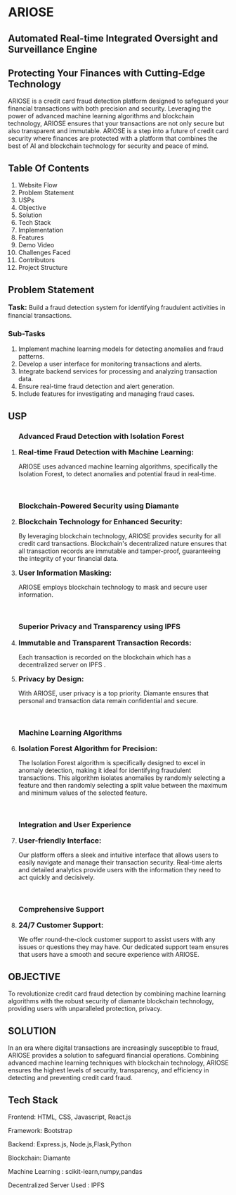 <h1>ARIOSE</h1>

  <h2>Automated Real-time Integrated Oversight and Surveillance Engine</h2> 
    <h2>Protecting Your Finances with Cutting-Edge Technology</h2>

  <p>ARIOSE is a credit card fraud detection platform designed to safeguard your financial transactions with both precision and security. Leveraging the power of advanced machine learning algorithms and blockchain technology, ARIOSE ensures that your transactions are not only secure but also transparent and immutable.
        ARIOSE is a step into a future of credit card security where finances are protected with a platform that combines the best of AI and blockchain technology for security and peace of mind.
    </p>
<h2>Table Of Contents</h2>
  <ol>
        <li> Website Flow</li>
        <li>Problem Statement</li>
        <li>USPs</li>
        <li>Objective</li>
        <li>Solution</li>
        <li>Tech Stack</li>
        <li>Implementation</li>
        <li>Features</li>
        <li>Demo Video</li>
        <li>Challenges Faced</li>
        <li>Contributors</li>
        <li>Project Structure</li>
    </ol>

  <div id="Problem_statement" >
        <h2>Problem Statement</h2>

  <p><h3 style="display: inline;" >Task: </h3>Build a fraud detection system for identifying fraudulent activities in financial transactions.        </p>
        <p>
    <h3>Sub-Tasks</h3>
    <ol>
  <li> Implement machine learning models for detecting anomalies and fraud patterns.
    </li>
    <li> Develop a user interface for monitoring transactions and alerts.</li>
      <li> Integrate backend services for processing and analyzing transaction data.</li>
        <li> Ensure real-time fraud detection and alert generation.
    </li>
      <li>Include features for investigating and managing fraud cases.</li>
      </ol>
</p>


   </div>


  <div id="USPs">

  <h2>USP</h2>

  <ol>
            <h3>Advanced Fraud Detection with Isolation Forest</h3>
            <li>
                <h3 style="display: inline;">Real-time Fraud Detection with Machine Learning:</h3>
                <p>ARIOSE uses advanced machine learning algorithms, specifically the Isolation Forest, to detect anomalies and potential fraud in real-time. 
                </p>
            </li>

  </br>

  <h3>Blockchain-Powered Security using Diamante</h3>

  <li>
<h3 style="display: inline;">Blockchain Technology for Enhanced Security:</h3>
                <p>By leveraging blockchain technology, ARIOSE provides security for all credit card transactions. Blockchain's decentralized nature ensures that all transaction records are immutable and tamper-proof, guaranteeing the integrity of your financial data.</p>
            </li>


   <li>

  <h3 style="display: inline;">User Information Masking: </h3>
                <p> ARIOSE employs blockchain technology to mask and secure user information.</p>

  </li>

  </br>

  <h3>Superior Privacy and Transparency using IPFS            </h3>

<li>
                <h3 style="display: inline;" >Immutable and Transparent Transaction Records:</h3>
                <p>Each transaction is recorded on the blockchain which has a decentralized server on IPFS . </p>
            </li>


   <li>
                <h3 style="display: inline;" >Privacy by Design:</h3>
                <p>With ARIOSE, user privacy is a top priority. Diamante ensures that personal and transaction data remain confidential and secure.
                </p>
            </li>

  </br>          

  <h3>Machine Learning Algorithms</h3>

  <li>
                <h3 style="display: inline;" >Isolation Forest Algorithm for Precision:</h3>
                <p>The Isolation Forest algorithm is specifically designed to excel in anomaly detection, making it ideal for identifying fraudulent transactions. This algorithm isolates anomalies by randomly selecting a feature and then randomly selecting a split value between the maximum and minimum values of the selected feature.
                </p>
            </li>

  </br>        

  <h3>Integration and User Experience</h3>

  <li>
                <h3 style="display: inline;" >User-friendly Interface: </h3>
                <p>Our platform offers a sleek and intuitive interface that allows users to easily navigate and manage their transaction security. Real-time alerts and detailed analytics provide users with the information they need to act quickly and decisively.
                </p>
            </li>

  </br>          

 <h3>Comprehensive Support</h3>

   <li>
                <h3 style="display: inline;" >24/7 Customer Support: </h3>
                <p>We offer round-the-clock customer support to assist users with any issues or questions they may have. Our dedicated support team ensures that users have a smooth and secure experience with ARIOSE.</p>
            </li>
        </ol>


 </div>




 
   <div>

  <h2>OBJECTIVE</h2>

 <p>

  To revolutionize credit card fraud detection by combining machine learning algorithms with the robust security of diamante blockchain technology, providing users with unparalleled protection, privacy.

  </p>

   </div>


   <div>

<h2>SOLUTION</h2>

<p>In an era where digital transactions are increasingly susceptible to fraud, ARIOSE provides a solution to safeguard financial operations. Combining advanced machine learning techniques with blockchain technology, ARIOSE ensures the highest levels of security, transparency, and efficiency in detecting and preventing credit card fraud.    </p>

   </div>




   <div>

  <h2>Tech Stack</h2>

<p style="display:block;" >Frontend:      HTML, CSS, Javascript, React.js
        </p>

<p style="display:block;" >Framework: Bootstrap
        </p>

<p style="display:block;" >Backend: Express.js, Node.js,Flask,Python
        </p>

<p style="display:block;" >Blockchain: Diamante
        </p>

<p style="display:block;" >Machine Learning : scikit-learn,numpy,pandas
        </p>

<p style="display:block;" >Decentralized Server Used : IPFS
        </p>

   </div>

